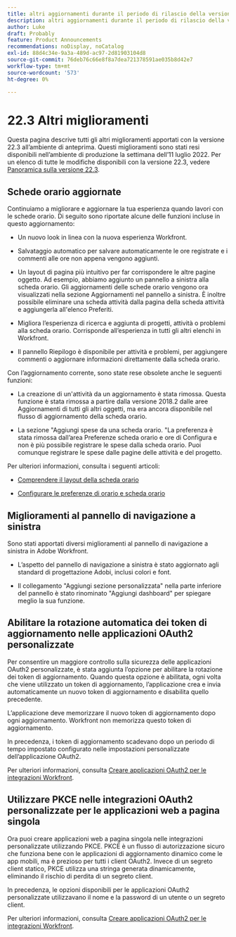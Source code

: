 ```yaml
---
title: altri aggiornamenti durante il periodo di rilascio della versione 22.3
description: altri aggiornamenti durante il periodo di rilascio della versione 22.3
author: Luke
draft: Probably
feature: Product Announcements
recommendations: noDisplay, noCatalog
exl-id: 88d4c34e-9a3a-489d-ac97-2d81903104d8
source-git-commit: 76deb76c66e8f8a7dea721378591ae035b8d42e7
workflow-type: tm+mt
source-wordcount: '573'
ht-degree: 0%

---
```


# 22.3 Altri miglioramenti

Questa pagina descrive tutti gli altri miglioramenti apportati con la versione 22.3 all’ambiente di anteprima. Questi miglioramenti sono stati resi disponibili nell’ambiente di produzione la settimana dell’11 luglio 2022. Per un elenco di tutte le modifiche disponibili con la versione 22.3, vedere [Panoramica sulla versione 22.3](../../../product-announcements/product-releases/22.3-release-activity/22-3-release-overview.md).

## Schede orario aggiornate

Continuiamo a migliorare e aggiornare la tua esperienza quando lavori con le schede orario. Di seguito sono riportate alcune delle funzioni incluse in questo aggiornamento:

* Un nuovo look in linea con la nuova esperienza Workfront.

* Salvataggio automatico per salvare automaticamente le ore registrate e i commenti alle ore non appena vengono aggiunti.

* Un layout di pagina più intuitivo per far corrispondere le altre pagine oggetto. Ad esempio, abbiamo aggiunto un pannello a sinistra alla scheda orario. Gli aggiornamenti delle schede orario vengono ora visualizzati nella sezione Aggiornamenti nel pannello a sinistra. È inoltre possibile eliminare una scheda attività dalla pagina della scheda attività e aggiungerla all&#39;elenco Preferiti.

* Migliora l’esperienza di ricerca e aggiunta di progetti, attività o problemi alla scheda orario. Corrisponde all’esperienza in tutti gli altri elenchi in Workfront.

* Il pannello Riepilogo è disponibile per attività e problemi, per aggiungere commenti o aggiornare informazioni direttamente dalla scheda orario.


Con l’aggiornamento corrente, sono state rese obsolete anche le seguenti funzioni:

* La creazione di un&#39;attività da un aggiornamento è stata rimossa. Questa funzione è stata rimossa a partire dalla versione 2018.2 dalle aree Aggiornamenti di tutti gli altri oggetti, ma era ancora disponibile nel flusso di aggiornamento della scheda orario.

* La sezione &quot;Aggiungi spese da una scheda orario. &quot;La preferenza è stata rimossa dall’area Preferenze scheda orario e ore di Configura e non è più possibile registrare le spese dalla scheda orario. Puoi comunque registrare le spese dalle pagine delle attività e del progetto.


Per ulteriori informazioni, consulta i seguenti articoli:

* [Comprendere il layout della scheda orario](/help/quicksilver/timesheets/timesheets/timesheet-layout.md)

* [Configurare le preferenze di orario e scheda orario](/help/quicksilver/administration-and-setup/set-up-workfront/configure-timesheets-schedules/timesheet-and-hour-preferences.md)


## Miglioramenti al pannello di navigazione a sinistra

Sono stati apportati diversi miglioramenti al pannello di navigazione a sinistra in Adobe Workfront.

* L’aspetto del pannello di navigazione a sinistra è stato aggiornato agli standard di progettazione Adobi, inclusi colori e font.

* Il collegamento &quot;Aggiungi sezione personalizzata&quot; nella parte inferiore del pannello è stato rinominato &quot;Aggiungi dashboard&quot; per spiegare meglio la sua funzione.

## Abilitare la rotazione automatica dei token di aggiornamento nelle applicazioni OAuth2 personalizzate

Per consentire un maggiore controllo sulla sicurezza delle applicazioni OAuth2 personalizzate, è stata aggiunta l’opzione per abilitare la rotazione dei token di aggiornamento. Quando questa opzione è abilitata, ogni volta che viene utilizzato un token di aggiornamento, l’applicazione crea e invia automaticamente un nuovo token di aggiornamento e disabilita quello precedente.

L’applicazione deve memorizzare il nuovo token di aggiornamento dopo ogni aggiornamento. Workfront non memorizza questo token di aggiornamento.

In precedenza, i token di aggiornamento scadevano dopo un periodo di tempo impostato configurato nelle impostazioni personalizzate dell’applicazione OAuth2.

Per ulteriori informazioni, consulta [Creare applicazioni OAuth2 per le integrazioni Workfront](/help/quicksilver/administration-and-setup/configure-integrations/create-oauth-application.md).

## Utilizzare PKCE nelle integrazioni OAuth2 personalizzate per le applicazioni web a pagina singola

Ora puoi creare applicazioni web a pagina singola nelle integrazioni personalizzate utilizzando PKCE. PKCE è un flusso di autorizzazione sicuro che funziona bene con le applicazioni di aggiornamento dinamico come le app mobili, ma è prezioso per tutti i client OAuth2. Invece di un segreto client statico, PKCE utilizza una stringa generata dinamicamente, eliminando il rischio di perdita di un segreto client.

In precedenza, le opzioni disponibili per le applicazioni OAuth2 personalizzate utilizzavano il nome e la password di un utente o un segreto client.

Per ulteriori informazioni, consulta [Creare applicazioni OAuth2 per le integrazioni Workfront](/help/quicksilver/administration-and-setup/configure-integrations/create-oauth-application.md).
